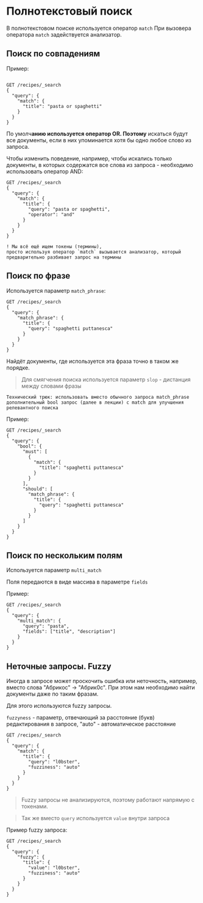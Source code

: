 # Полнотекстовый поиск

В полнотекстовом поиске используется оператор `match`
При вызовера оператора `match` задействуется анализатор.

## Поиск по совпадениям

Пример:

```http

GET /recipes/_search
{
  "query": {
    "match": {
      "title": "pasta or spaghetti"
    }
  }
}
```

По умолч**анию используется оператор OR. 
Поэтому** искаться будут все документы, если в них упоминается хотя бы одно любое слово из запроса.

Чтобы изменить поведение, например, чтобы искались только документы, в которых содержатся все слова из запроса - 
необходимо использовать оператор AND:

```http
GET /recipes/_search
{
  "query": {
    "match": {
      "title": {
        "query": "pasta or spaghetti",
        "operator": "and"
      }
    }
  }
}
```

    ! Мы всё ещё ищем токены (термины), 
    просто используя оператор `match` вызывается анализатор, который предварительно разбивает запрос на термины

## Поиск по фразе

Используется параметр `match_phrase`:

```http
GET /recipes/_search
{
  "query": {
    "match_phrase": {
      "title": {
        "query": "spaghetti puttanesca"
      }
    }
  }
}
```

Найдёт документы, где используется эта фраза точно в таком же порядке.

> Для смягчения поиска используется параметр `slop` - дистанция между словами фразы

    Технический трюк: использовать вместо обычного запроса match_phrase
    дополнительный bool запрос (далее в лекции) с match для улучшения релевантного поиска

Пример:
```http
GET /recipes/_search
{
  "query": {
    "bool": {
      "must": [
        {
          "match": {
            "title": "spaghetti puttanesca"
          }
        }
      ],
      "should": [
        "match_phrase": {
          "title": {
            "query": "spaghetti puttanesca"
          }
        }
      ]
    }
  }
}
```

## Поиск по нескольким полям

Используется параметр `multi_match`

Поля передаются в виде массива в параметре `fields`

Пример:

```http
GET /recipes/_search
{
  "query": {
    "multi_match": {
      "query": "pasta",
      "fields": ["title", "description"]
    }
  }
}
```

## Неточные запросы. Fuzzy

Иногда в запросе может проскочить ошибка или неточность, например, вместо слова "Абрикос" -> "Абрик0c".
При этом нам необходимо найти документы даже по таким фразам.

Для этого используются fuzzy запросы.

`fuzzyness` - параметр, отвечающий за расстояние (букв) редактирования в запросе, "auto" - автоматическое расстояние

```http
GET /recipes/_search
{
  "query": {
    "match": {
      "title": {
        "query": "l0bster",
        "fuzziness": "auto"
      }
    }
  }
}
```

>Fuzzy запросы не анализируются, поэтому работают напрямую с токенами.
 
> Так же вместо `query` используется `value` внутри запроса

Пример fuzzy запроса:

```http
GET /recipes/_search
{
  "query": {
    "fuzzy": {
      "title": {
        "value": "l0bster",
        "fuzziness": "auto"
      }
    }
  }
}
```
